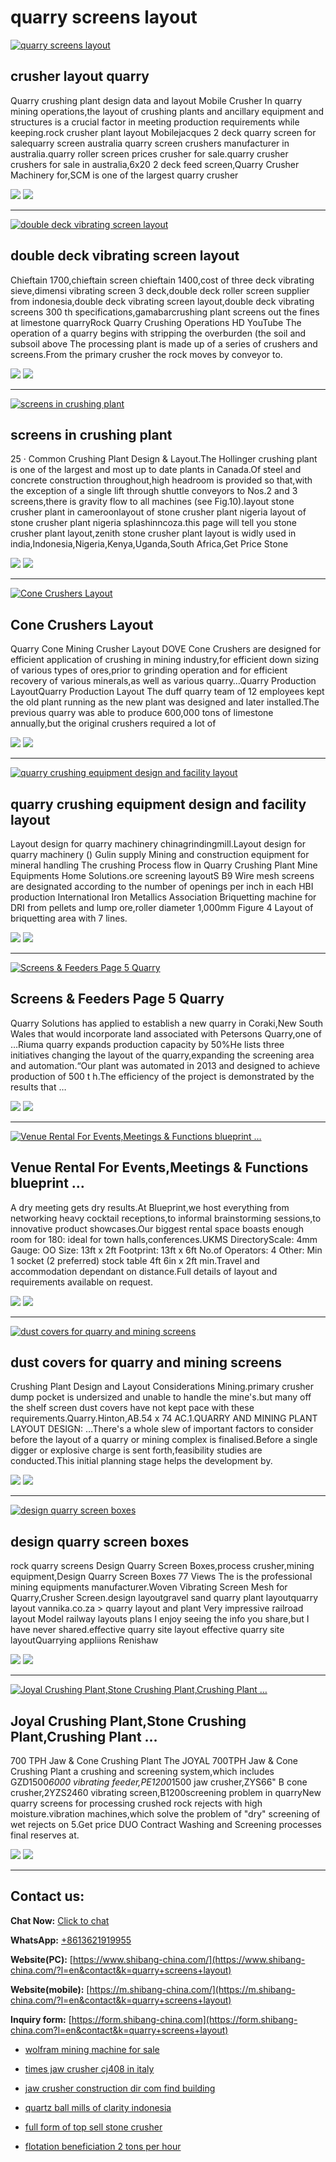 # quarry screens layout

<a href="https://swt.shibang-china.com/?l=en&img&k=quarry+screens+layout" target="_blank">![quarry screens layout](http://static.shibang-china.com/all-800x300/388.jpg)</a>

## crusher layout quarry
Quarry crushing plant design data and layout Mobile Crusher In quarry mining operations,the layout of crushing plants and ancillary equipment and structures is a crucial factor in meeting production requirements while keeping.rock crusher plant layout Mobilejacques 2 deck quarry screen for salequarry screen australia quarry screen crushers manufacturer in australia.quarry roller screen prices crusher for sale.quarry crusher crushers for sale in australia,6x20 2 deck feed screen,Quarry Crusher Machinery for,SCM is one of the largest quarry crusher


<a href="https://whatsapp.shibangsoft.com/WhatsApp.php" target="_blank" title="WhatsApp">![](http://static.shibang-china.com/icon/whatsapp.png)</a> <a href="https://swt.shibang-china.com/?l=en&icon&k=quarry+screens+layout" target="_blank">![](http://static.shibang-china.com/icon/chat-en.png)</a>

---

<a href="https://swt.shibang-china.com/?l=en&img&k=quarry+screens+layout" target="_blank">![double deck vibrating screen layout](http://static.shibang-china.com/all-800x300/677.jpg)</a>

## double deck vibrating screen layout
Chieftain 1700,chieftain screen chieftain 1400,cost of three deck vibrating sieve,dimensi vibrating screen 3 deck,double deck roller screen supplier from indonesia,double deck vibrating screen layout,double deck vibrating screens 300 th specifications,gamabarcrushing plant screens out the fines at limestone quarryRock Quarry Crushing Operations HD YouTube The operation of a quarry begins with stripping the overburden (the soil and subsoil above The processing plant is made up of a series of crushers and screens.From the primary crusher the rock moves by conveyor to.


<a href="https://whatsapp.shibangsoft.com/WhatsApp.php" target="_blank" title="WhatsApp">![](http://static.shibang-china.com/icon/whatsapp.png)</a> <a href="https://swt.shibang-china.com/?l=en&icon&k=quarry+screens+layout" target="_blank">![](http://static.shibang-china.com/icon/chat-en.png)</a>

---

<a href="https://swt.shibang-china.com/?l=en&img&k=quarry+screens+layout" target="_blank">![screens in crushing plant](http://static.shibang-china.com/all-800x300/1041.jpg)</a>

## screens in crushing plant
25 &#183; Common Crushing Plant Design &amp; Layout.The Hollinger crushing plant is one of the largest and most up to date plants in Canada.Of steel and concrete construction throughout,high headroom is provided so that,with the exception of a single lift through shuttle conveyors to Nos.2 and 3 screens,there is gravity flow to all machines (see Fig.10).layout stone crusher plant in cameroonlayout of stone crusher plant nigeria layout of stone crusher plant nigeria splashinncoza.this page will tell you stone crusher plant layout,zenith stone crusher plant layout is widly used in india,Indonesia,Nigeria,Kenya,Uganda,South Africa,Get Price Stone


<a href="https://whatsapp.shibangsoft.com/WhatsApp.php" target="_blank" title="WhatsApp">![](http://static.shibang-china.com/icon/whatsapp.png)</a> <a href="https://swt.shibang-china.com/?l=en&icon&k=quarry+screens+layout" target="_blank">![](http://static.shibang-china.com/icon/chat-en.png)</a>

---

<a href="https://swt.shibang-china.com/?l=en&img&k=quarry+screens+layout" target="_blank">![Cone Crushers Layout](http://static.shibang-china.com/all-800x300/78.jpg)</a>

## Cone Crushers Layout
Quarry Cone Mining Crusher Layout DOVE Cone Crushers are designed for efficient application of crushing in mining industry,for efficient down sizing of various types of ores,prior to grinding operation and for efficient recovery of various minerals,as well as various quarry…Quarry Production LayoutQuarry Production Layout The duff quarry team of 12 employees kept the old plant running as the new plant was designed and later installed.The previous quarry was able to produce 600,000 tons of limestone annually,but the original crushers required a lot of


<a href="https://whatsapp.shibangsoft.com/WhatsApp.php" target="_blank" title="WhatsApp">![](http://static.shibang-china.com/icon/whatsapp.png)</a> <a href="https://swt.shibang-china.com/?l=en&icon&k=quarry+screens+layout" target="_blank">![](http://static.shibang-china.com/icon/chat-en.png)</a>

---

<a href="https://swt.shibang-china.com/?l=en&img&k=quarry+screens+layout" target="_blank">![quarry crushing equipment design and facility layout](http://static.shibang-china.com/all-800x300/832.jpg)</a>

## quarry crushing equipment design and facility layout
Layout design for quarry machinery chinagrindingmill.Layout design for quarry machinery () Gulin supply Mining and construction equipment for mineral handling The crushing Process flow in Quarry Crushing Plant Mine Equipments Home Solutions.ore screening layoutS B9 Wire mesh screens are designated according to the number of openings per inch in each HBI production International Iron Metallics Association Briquetting machine for DRI from pellets and lump ore,roller diameter 1,000mm Figure 4 Layout of briquetting area with 7 lines.


<a href="https://whatsapp.shibangsoft.com/WhatsApp.php" target="_blank" title="WhatsApp">![](http://static.shibang-china.com/icon/whatsapp.png)</a> <a href="https://swt.shibang-china.com/?l=en&icon&k=quarry+screens+layout" target="_blank">![](http://static.shibang-china.com/icon/chat-en.png)</a>

---

<a href="https://swt.shibang-china.com/?l=en&img&k=quarry+screens+layout" target="_blank">![Screens &amp; Feeders Page 5 Quarry](http://static.shibang-china.com/all-800x300/712.jpg)</a>

## Screens &amp; Feeders Page 5 Quarry
Quarry Solutions has applied to establish a new quarry in Coraki,New South Wales that would incorporate land associated with Petersons Quarry,one of …Riuma quarry expands production capacity by 50%He lists three initiatives changing the layout of the quarry,expanding the screening area and automation.“Our plant was automated in 2013 and designed to achieve production of 500 t h.The efficiency of the project is demonstrated by the results that …


<a href="https://whatsapp.shibangsoft.com/WhatsApp.php" target="_blank" title="WhatsApp">![](http://static.shibang-china.com/icon/whatsapp.png)</a> <a href="https://swt.shibang-china.com/?l=en&icon&k=quarry+screens+layout" target="_blank">![](http://static.shibang-china.com/icon/chat-en.png)</a>

---

<a href="https://swt.shibang-china.com/?l=en&img&k=quarry+screens+layout" target="_blank">![Venue Rental For Events,Meetings &amp; Functions blueprint …](http://static.shibang-china.com/all-800x300/767.jpg)</a>

## Venue Rental For Events,Meetings &amp; Functions blueprint …
A dry meeting gets dry results.At Blueprint,we host everything from networking heavy cocktail receptions,to informal brainstorming sessions,to innovative product showcases.Our biggest rental space boasts enough room for 180: ideal for town halls,conferences.UKMS DirectoryScale: 4mm Gauge: OO Size: 13ft x 2ft Footprint: 13ft x 6ft No.of Operators: 4 Other: Min 1 socket (2 preferred) stock table 4ft 6in x 2ft min.Travel and accommodation dependant on distance.Full details of layout and requirements available on request.


<a href="https://whatsapp.shibangsoft.com/WhatsApp.php" target="_blank" title="WhatsApp">![](http://static.shibang-china.com/icon/whatsapp.png)</a> <a href="https://swt.shibang-china.com/?l=en&icon&k=quarry+screens+layout" target="_blank">![](http://static.shibang-china.com/icon/chat-en.png)</a>

---

<a href="https://swt.shibang-china.com/?l=en&img&k=quarry+screens+layout" target="_blank">![dust covers for quarry and mining screens](http://static.shibang-china.com/all-800x300/176.jpg)</a>

## dust covers for quarry and mining screens
Crushing Plant Design and Layout Considerations Mining.primary crusher dump pocket is undersized and unable to handle the mine's.but many off the shelf screen dust covers have not kept pace with these requirements.Quarry.Hinton,AB.54 x 74 AC.1.QUARRY AND MINING PLANT LAYOUT DESIGN: …There's a whole slew of important factors to consider before the layout of a quarry or mining complex is finalised.Before a single digger or explosive charge is sent forth,feasibility studies are conducted.This initial planning stage helps the development by.


<a href="https://whatsapp.shibangsoft.com/WhatsApp.php" target="_blank" title="WhatsApp">![](http://static.shibang-china.com/icon/whatsapp.png)</a> <a href="https://swt.shibang-china.com/?l=en&icon&k=quarry+screens+layout" target="_blank">![](http://static.shibang-china.com/icon/chat-en.png)</a>

---

<a href="https://swt.shibang-china.com/?l=en&img&k=quarry+screens+layout" target="_blank">![design quarry screen boxes](http://static.shibang-china.com/all-800x300/209.jpg)</a>

## design quarry screen boxes
rock quarry screens Design Quarry Screen Boxes,process crusher,mining equipment,Design Quarry Screen Boxes 77 Views The is the professional mining equipments manufacturer.Woven Vibrating Screen Mesh for Quarry,Crusher Screen.design layoutgravel sand quarry plant layoutquarry layout vannika.co.za &gt; quarry layout and plant Very impressive railroad layout Model railway layouts plans I enjoy seeing the info you share,but I have never shared.effective quarry site layout effective quarry site layoutQuarrying appliions Renishaw


<a href="https://whatsapp.shibangsoft.com/WhatsApp.php" target="_blank" title="WhatsApp">![](http://static.shibang-china.com/icon/whatsapp.png)</a> <a href="https://swt.shibang-china.com/?l=en&icon&k=quarry+screens+layout" target="_blank">![](http://static.shibang-china.com/icon/chat-en.png)</a>

---

<a href="https://swt.shibang-china.com/?l=en&img&k=quarry+screens+layout" target="_blank">![Joyal Crushing Plant,Stone Crushing Plant,Crushing Plant …](http://static.shibang-china.com/all-800x300/344.jpg)</a>

## Joyal Crushing Plant,Stone Crushing Plant,Crushing Plant …
700 TPH Jaw &amp; Cone Crushing Plant The JOYAL 700TPH Jaw &amp; Cone Crushing Plant a crushing and screening system,which includes GZD1500*6000 vibrating feeder,PE1200*1500 jaw crusher,ZYS66&quot; B cone crusher,2YZS2460 vibrating screen,B1200screening problem in quarryNew quarry screens for processing crushed rock rejects with high moisture.vibration machines,which solve the problem of &quot;dry&quot; screening of wet rejects on 5.Get price DUO Contract Washing and Screening processes final reserves at.


<a href="https://whatsapp.shibangsoft.com/WhatsApp.php" target="_blank" title="WhatsApp">![](http://static.shibang-china.com/icon/whatsapp.png)</a> <a href="https://swt.shibang-china.com/?l=en&icon&k=quarry+screens+layout" target="_blank">![](http://static.shibang-china.com/icon/chat-en.png)</a>

---
## Contact us:

**Chat Now:** [Click to chat](https://swt.shibang-china.com?l=en&contact&k=quarry+screens+layout)

**WhatsApp:**  [+8613621919955](https://whatsapp.shibangsoft.com/WhatsApp.php)

**Website(PC):** [https://www.shibang-china.com/](https://www.shibang-china.com/?l=en&contact&k=quarry+screens+layout)

**Website(mobile):** [https://m.shibang-china.com/](https://m.shibang-china.com/?l=en&contact&k=quarry+screens+layout)

**Inquiry form:** [https://form.shibang-china.com](https://form.shibang-china.com?l=en&contact&k=quarry+screens+layout)

* [wolfram mining machine for sale](../163/wolfram%20mining%20machine%20for%20sale.md)

* [times jaw crusher cj408 in italy](../167/times%20jaw%20crusher%20cj408%20in%20italy.md)

* [jaw crusher construction dir com find building](../166/jaw%20crusher%20construction%20dir%20com%20find%20building.md)

* [quartz ball mills of clarity indonesia](../168/quartz%20ball%20mills%20of%20clarity%20indonesia.md)

* [full form of top sell stone crusher](../166/full%20form%20of%20top%20sell%20stone%20crusher.md)

* [flotation beneficiation 2 tons per hour](../162/flotation%20beneficiation%202%20tons%20per%20hour.md)